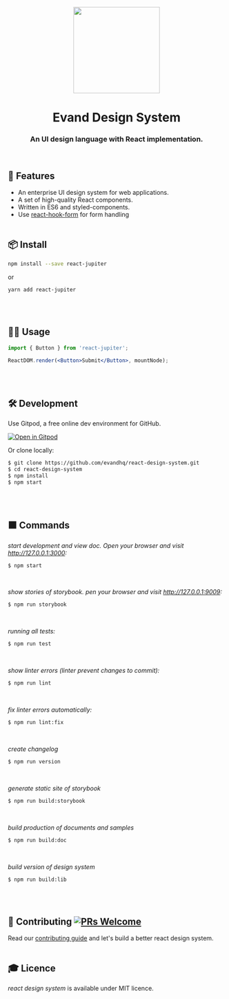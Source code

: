 <p align="center">
  <a href="http://design.evand.com">
    <img width="200" src="https://blog.evand.com/wp-content/themes/evand/assets/evand.png">
  </a>
</p>

<h1 align="center">Evand Design System</h1>
<h3 align="center">An UI design language with React implementation.</h3>
<br />

## 🔱 __Features__
- An enterprise UI design system for web applications.
- A set of high-quality React components.
- Written in ES6 and styled-components.
- Use [react-hook-form](https://github.com/react-hook-form/react-hook-form) for form handling
<br /><br />



## 📦 __Install__

```bash
npm install --save react-jupiter
```
or
```bash
yarn add react-jupiter
```
<br /><br />



## 🙌🏼 __Usage__

```jsx
import { Button } from 'react-jupiter';

ReactDOM.render(<Button>Submit</Button>, mountNode);
```
<br /><br />




## 🛠 __Development__
Use Gitpod, a free online dev environment for GitHub.

[![Open in Gitpod](https://gitpod.io/button/open-in-gitpod.svg)](https://gitpod.io/#https://github.com/evandhq/react-design-system)

Or clone locally:

```bash
$ git clone https://github.com/evandhq/react-design-system.git
$ cd react-design-system
$ npm install
$ npm start
```
<br /><br />


## ⬛️ __Commands__
_start development and view doc. Open your browser and visit http://127.0.0.1:3000:_
```bash
$ npm start 
```
<br/>

_show stories of storybook. pen your browser and visit http://127.0.0.1:9009:_
```bash
$ npm run storybook
```
<br/>

_running all tests:_
```bash
$ npm run test 
```
<br/>

_show linter errors (linter prevent changes to commit):_
```bash
$ npm run lint
```
<br/>

_fix linter errors automatically:_
```bash
$ npm run lint:fix
```
<br/>

_create changelog_
```bash
$ npm run version
```
<br/>

_generate static site of storybook_
```bash
$ npm run build:storybook
```
<br/>

_build production of documents and samples_
```bash
$ npm run build:doc
```
<br/>

_build version of design system_
```bash
$ npm run build:lib
```
<br/><br/>



## 🤝 __Contributing__ [![PRs Welcome](https://img.shields.io/badge/PRs-welcome-brightgreen.svg?style=flat-square)](http://makeapullrequest.com)

Read our [contributing guide](https://evand.com) and let's build a better react design system.
<br /><br />



## 🎓 __Licence__
_react design system_ is available under MIT licence.